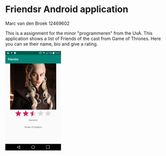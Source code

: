 # Friendsr Android application

Marc van den Broek 12469602

This is a assignment for the minor "programmeren" from the UvA. This application shows a list of Friends of the cast from Game of Thrones. 
Here you can se their name, bio and give a rating.

<img src="https://github.com/broekm006/friendsr/blob/master/doc/Screenshot_friendsr.png" height="20%" width="35%"/>
